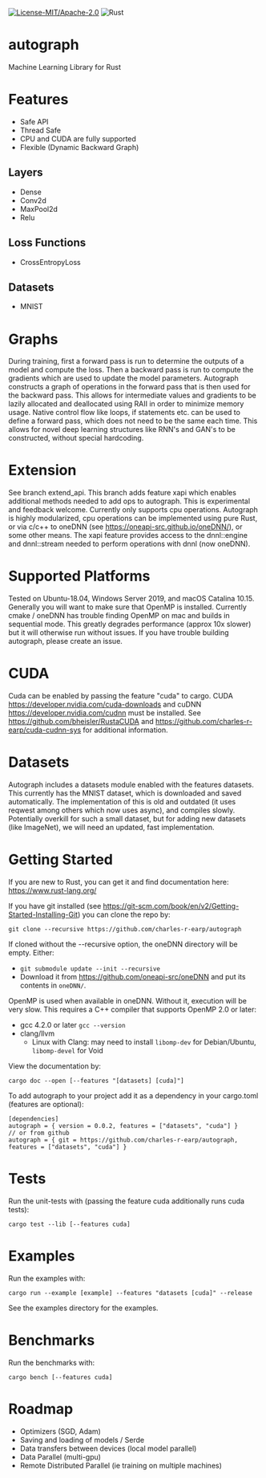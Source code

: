 [![License-MIT/Apache-2.0](https://img.shields.io/badge/license-MIT/Apache_2.0-blue.svg)](https://github.com/charles-r-earp/autograph/blob/master/LICENSE-APACHE)
![Rust](https://github.com/charles-r-earp/autograph/workflows/Rust/badge.svg?branch=master)
# autograph
Machine Learning Library for Rust

# Features
  - Safe API
  - Thread Safe
  - CPU and CUDA are fully supported
  - Flexible (Dynamic Backward Graph)

## Layers
  - Dense
  - Conv2d
  - MaxPool2d
  - Relu
 
## Loss Functions
  - CrossEntropyLoss
 
## Datasets
  - MNIST

# Graphs
During training, first a forward pass is run to determine the outputs of a model and compute the loss. Then a backward pass is run to compute the gradients which are used to update the model parameters. Autograph constructs a graph of operations in the forward pass that is then used for the backward pass. This allows for intermediate values and gradients to be lazily allocated and deallocated using RAII in order to minimize memory usage. Native control flow like loops, if statements etc. can be used to define a forward pass, which does not need to be the same each time. This allows for novel deep learning structures like RNN's and GAN's to be constructed, without special hardcoding. 
  
# Extension
See branch extend_api. This branch adds feature xapi which enables additional methods needed to add ops to autograph. This is experimental and feedback welcome. Currently only supports cpu operations. Autograph is highly modularized, cpu operations can be implemented using pure Rust, or via c/c++ to oneDNN (see https://oneapi-src.github.io/oneDNN/), or some other means. The xapi feature provides access to the dnnl::engine and dnnl::stream needed to perform operations with dnnl (now oneDNN). 

# Supported Platforms
Tested on Ubuntu-18.04, Windows Server 2019, and macOS Catalina 10.15. Generally you will want to make sure that OpenMP is installed. Currently cmake / oneDNN has trouble finding OpenMP on mac and builds in sequential mode. This greatly degrades performance (approx 10x slower) but it will otherwise run without issues. If you have trouble building autograph, please create an issue. 

# CUDA
Cuda can be enabled by passing the feature "cuda" to cargo. CUDA https://developer.nvidia.com/cuda-downloads and cuDNN https://developer.nvidia.com/cudnn must be installed. See https://github.com/bheisler/RustaCUDA and https://github.com/charles-r-earp/cuda-cudnn-sys for additional information. 

# Datasets
Autograph includes a datasets module enabled with the features datasets. This currently has the MNIST dataset, which is downloaded and saved automatically. The implementation of this is old and outdated (it uses reqwest among others which now uses async), and compiles slowly. Potentially overkill for such a small dataset, but for adding new datasets (like ImageNet), we will need an updated, fast implementation. 

# Getting Started
If you are new to Rust, you can get it and find documentation here: https://www.rust-lang.org/

If you have git installed (see https://git-scm.com/book/en/v2/Getting-Started-Installing-Git) you can clone the repo by:
```
git clone --recursive https://github.com/charles-r-earp/autograph
```
If cloned without the --recursive option, the oneDNN directory will be empty. Either: 
  - `git submodule update --init --recursive`
  - Download it from https://github.com/oneapi-src/oneDNN and put its contents in `oneDNN/`.

OpenMP is used when available in oneDNN. Without it, execution will be very slow. This requires a C++ compiler that supports OpenMP 2.0 or later:
  - gcc 4.2.0 or later `gcc --version`
  - clang/llvm 
    - Linux with Clang: may need to install `libomp-dev` for Debian/Ubuntu, `libomp-devel` for Void

View the documentation by:
```
cargo doc --open [--features "[datasets] [cuda]"]
```
To add autograph to your project add it as a dependency in your cargo.toml (features are optional):
```
[dependencies]
autograph = { version = 0.0.2, features = ["datasets", "cuda"] }
// or from github
autograph = { git = https://github.com/charles-r-earp/autograph, features = ["datasets", "cuda"] }
```

# Tests
Run the unit-tests with (passing the feature cuda additionally runs cuda tests):
```
cargo test --lib [--features cuda]
```

# Examples
Run the examples with:
```
cargo run --example [example] --features "datasets [cuda]" --release
```
See the examples directory for the examples.

# Benchmarks
Run the benchmarks with:
```
cargo bench [--features cuda]
```

# Roadmap 
  - Optimizers (SGD, Adam)
  - Saving and loading of models / Serde
  - Data transfers between devices (local model parallel)
  - Data Parallel (multi-gpu)
  - Remote Distributed Parallel (ie training on multiple machines)
